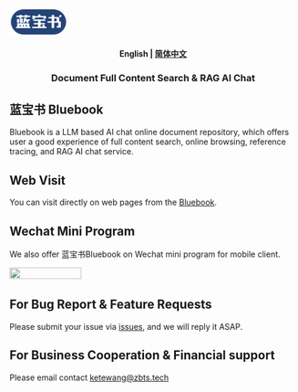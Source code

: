 

<img src="doc/logo/logo1.png" width="20%" syt height="20%" />



<h4 align="center">
    <p>
        <b>English</b> |
        <a href="https://github.com/zbts-dev/bluebook-support/blob/main/README_CH.md">简体中文</a> 
    </p>
</h4>
<h3 align="center">
    <p>Document Full Content Search & RAG AI Chat</p>
</h3>


## 蓝宝书 Bluebook

Bluebook is a LLM based AI chat online document repository, which offers user a good experience of full content search, online browsing, reference tracing, and RAG AI chat service.


## Web Visit

You can visit directly on web pages from the [Bluebook](http://bluebook.godzilla.tech).


## Wechat Mini Program

We also offer 蓝宝书Bluebook on Wechat mini program for mobile client.

<img src="doc/qrcode/qr_search1.png" width="50%" syt height="50%" />


## For Bug Report & Feature Requests

Please submit your issue via [issues](https://github.com/zbts-dev/bluebook-support/issues), and we will reply it ASAP.

## For Business Cooperation & Financial support

Please email contact ketewang@zbts.tech

